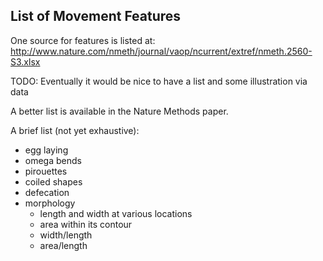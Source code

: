 ## List of Movement Features ##

One source for features is listed at:
http://www.nature.com/nmeth/journal/vaop/ncurrent/extref/nmeth.2560-S3.xlsx

TODO: Eventually it would be nice to have a list and some illustration via data

A better list is available in the Nature Methods paper.

A brief list (not yet exhaustive):
- egg laying
- omega bends
- pirouettes
- coiled shapes
- defecation
- morphology
  - length and width at various locations
  - area within its contour
  - width/length
  - area/length
